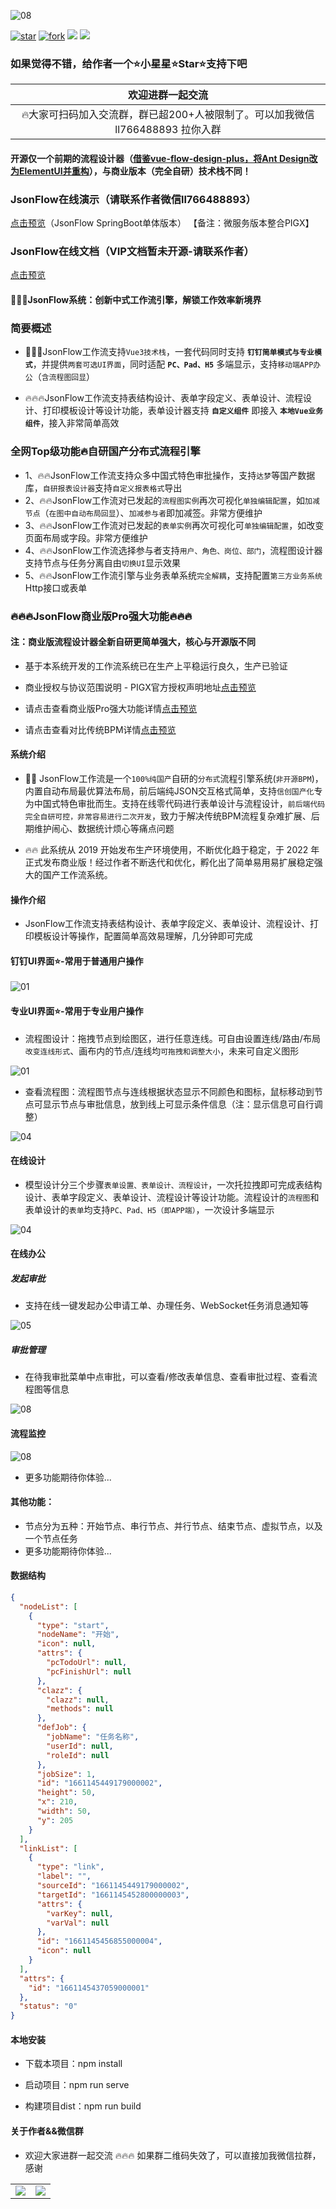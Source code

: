 ![08](public/favicon.ico)

[![star](https://gitee.com/jackrolling/json-flow-ui/badge/star.svg?theme=dark)](https://gitee.com/jackrolling/json-flow-ui/stargazers) [![fork](https://gitee.com/jackrolling/json-flow-ui/badge/fork.svg?theme=dark)](https://gitee.com/jackrolling/json-flow-ui/members) <img src="https://img.shields.io/badge/release-v1.0.0-brightgreen.svg"> <img src="https://shields.io/badge/license-APACHE2.0-blue">

### 如果觉得不错，给作者一个⭐️小星星⭐️Star⭐️支持下️吧

|                     欢迎进群一起交流                      |
|:-------------------------------------------------:|
| 🔥大家可扫码加入交流群，群已超200+人被限制了。可以加我微信 ll766488893 拉你入群 |

#### 开源仅一个前期的流程设计器（[借鉴vue-flow-design-plus，将Ant Design改为ElementUI并重构](https://gitee.com/zhangyeping/vue-flow-design-plus)），与商业版本（完全自研）技术栈不同！

### JsonFlow在线演示（请联系作者微信ll766488893）
[点击预览](http://47.109.57.40/)（JsonFlow SpringBoot单体版本） 【备注：微服务版本整合PIGX】

### JsonFlow在线文档（VIP文档暂未开源-请联系作者）
[点击预览](https://flow.pig4cloud.com/)

#### 🎉🎉🎉JsonFlow系统：创新中式工作流引擎，解锁工作效率新境界

### 简要概述

- 🎉🎉🎉JsonFlow工作流支持`Vue3技术栈`，一套代码同时支持 **`钉钉简单模式与专业模式`**，并提供`两套可选UI界面`，同时适配 **`PC、Pad、H5`** 多端显示，支持`移动端APP办公`（`含流程图回显`）

- 🔥🔥🔥JsonFlow工作流支持表结构设计、表单字段定义、表单设计、流程设计、打印模板设计等设计功能，表单设计器支持 **`自定义组件`** 即接入 **`本地Vue业务组件`**，接入非常简单高效

### 全网Top级功能🔥自研国产分布式流程引擎
- 1、🔥🔥JsonFlow工作流支持众多中国式特色审批操作，支持`达梦`等国产数据库，`自研报表设计器`支持`自定义报表格式`导出
- 2、🔥🔥JsonFlow工作流对已发起的`流程图实例`再次可视化`单独编辑配置`，如`加减节点`（`在图中自动布局回显`）、`加减参与者`即加减签。非常方便维护
- 3、🔥🔥JsonFlow工作流对已发起的`表单实例`再次可视化可`单独编辑配置`，如改变页面布局或字段。非常方便维护
- 4、🔥🔥JsonFlow工作流选择参与者支持`用户、角色、岗位、部门`，流程图设计器支持节点与任务分离自由`切换UI`显示效果
- 5、🔥🔥JsonFlow工作流引擎与业务表单系统`完全解耦`，支持配置`第三方业务系统`Http接口或表单

### 🔥🔥🔥JsonFlow商业版Pro强大功能🔥🔥🔥
#### 注：商业版流程设计器全新自研更简单强大，核心与开源版不同

- 基于本系统开发的工作流系统已在生产上平稳运行良久，生产已验证

- 商业授权与协议范围说明 - PIGX官方授权声明地址[点击预览](https://pig4cloud.com/data/doc/info/auth-intro.html)
- 请点击查看商业版Pro强大功能详情[点击预览](https://flow.pig4cloud.com/home/function/)
- 请点击查看对比传统BPM详情[点击预览](https://flow.pig4cloud.com/home/compare/)

#### 系统介绍

- 🎉🎉 JsonFlow工作流是一个`100%纯国产`自研的`分布式`流程引擎系统(`非开源BPM`)，内置自动布局最优算法布局，前后端纯JSON交互格式简单，支持`信创国产化`专为中国式特色审批而生。支持在线零代码进行表单设计与流程设计，`前后端代码完全自研可控，非常容易进行二次开发`，致力于解决传统BPM流程复杂难扩展、后期维护闹心、数据统计烦心等痛点问题

- 🔥🔥 此系统从 2019 开始发布生产环境使用，不断优化趋于稳定，于 2022 年正式发布商业版！经过作者不断迭代和优化，孵化出了简单易用易扩展稳定强大的国产工作流系统。

#### 操作介绍
- JsonFlow工作流支持表结构设计、表单字段定义、表单设计、流程设计、打印模板设计等操作，配置简单高效易理解，几分钟即可完成

#### 钉钉UI界面⭐️-常用于普通用户操作
![01](public/usages/img_1.png)

#### 专业UI界面⭐-常用于专业用户操作️
- 流程图设计：拖拽节点到绘图区，进行任意连线。可自由设置连线/路由/布局`改变连线形式`、画布内的节点/连线均`可拖拽和调整大小`，未来可自定义图形

![01](public/usages/img.png)

- 查看流程图：流程图节点与连线根据状态显示不同颜色和图标，鼠标移动到节点可显示节点与审批信息，放到线上可显示条件信息（注：显示信息可自行调整）

![04](public/usages/04.png)

#### 在线设计
- 模型设计分三个步骤`表单设置、表单设计、流程设计`，一次托拉拽即可完成表结构设计、表单字段定义、表单设计、流程设计等设计功能。流程设计的`流程图`和表单设计的`表单`均支持`PC、Pad、H5（即APP端）`，一次设计多端显示

![04](public/flow/img_1.png)

#### 在线办公
##### 发起审批
- 支持在线一键发起办公申请工单、办理任务、WebSocket任务消息通知等

![05](public/usages/05.png)

##### 审批管理
- 在待我审批菜单中点审批，可以查看/修改表单信息、查看审批过程、查看流程图等信息

![08](public/flow/08.png)

#### 流程监控

![08](public/flow/60.png)

- 更多功能期待你体验...

#### 其他功能：
- 节点分为五种：开始节点、串行节点、并行节点、结束节点、虚拟节点，以及一个节点任务
- 更多功能期待你体验...

#### 数据结构
```json
{
  "nodeList": [
    {
      "type": "start",
      "nodeName": "开始",
      "icon": null,
      "attrs": {
        "pcTodoUrl": null,
        "pcFinishUrl": null
      },
      "clazz": {
        "clazz": null,
        "methods": null
      },
      "defJob": {
        "jobName": "任务名称",
        "userId": null,
        "roleId": null
      },
      "jobSize": 1,
      "id": "1661145449179000002",
      "height": 50,
      "x": 210,
      "width": 50,
      "y": 205
    }
  ],
  "linkList": [
    {
      "type": "link",
      "label": "",
      "sourceId": "1661145449179000002",
      "targetId": "1661145452800000003",
      "attrs": {
        "varKey": null,
        "varVal": null
      },
      "id": "1661145456855000004",
      "icon": null
    }
  ],
  "attrs": {
    "id": "1661145437059000001"
  },
  "status": "0"
}
```

#### 本地安装

* 下载本项目：npm install

* 启动项目：npm run serve

* 构建项目dist：npm run build

#### 关于作者&&微信群
- 欢迎大家进群一起交流 🔥🔥🔥 如果群二维码失效了，可以直接加我微信拉群，感谢

<table>
  <tr>
    <td><img src="public/about/me.png"></td>
    <td><img src="public/about/group.png"></td>
  </tr>
</table>
